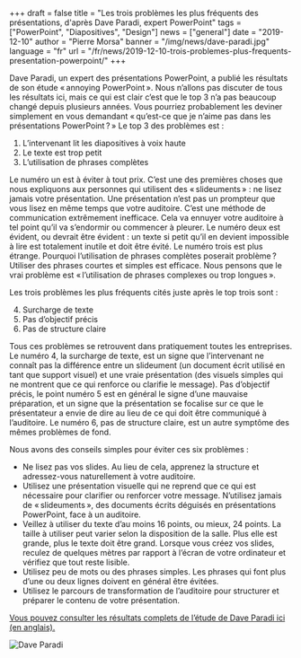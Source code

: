 +++
draft = false
title = "Les trois problèmes les plus fréquents des présentations, d'après Dave Paradi, expert PowerPoint"
tags = ["PowerPoint", "Diapositives", "Design"]
news = ["general"]
date = "2019-12-10"
author = "Pierre Morsa"
banner = "/img/news/dave-paradi.jpg"
language = "fr"
url = "/fr/news/2019-12-10-trois-problemes-plus-frequents-presentation-powerpoint/"
+++

Dave Paradi, un expert des présentations PowerPoint, a publié les résultats de son étude « annoying PowerPoint ». Nous n’allons pas discuter de tous les résultats ici, mais ce qui est clair c’est que le top 3 n’a pas beaucoup changé depuis plusieurs années. Vous pourriez probablement les deviner simplement en vous demandant « qu’est-ce que je n’aime pas dans les présentations PowerPoint ? » Le top 3 des problèmes est :

1. L’intervenant lit les diapositives à voix haute
2. Le texte est trop petit
3. L’utilisation de phrases complètes

Le numéro un est à éviter à tout prix. C’est une des premières choses que nous expliquons aux personnes qui utilisent des « slideuments » : ne lisez jamais votre présentation. Une présentation n’est pas un prompteur que vous lisez en même temps que votre auditoire. C’est une méthode de communication extrêmement inefficace. Cela va ennuyer votre auditoire à tel point qu’il va s’endormir ou commencer à pleurer. Le numéro deux est évident, ou devrait être évident : un texte si petit qu’il en devient impossible à lire est totalement inutile et doit être évité. Le numéro trois est plus étrange. Pourquoi l’utilisation de phrases complètes poserait problème ? Utiliser des phrases courtes et simples est efficace. Nous pensons que le vrai problème est « l’utilisation de phrases complexes ou trop longues ».

Les trois problèmes les plus fréquents cités juste après le top trois sont :

4. Surcharge de texte
5. Pas d’objectif précis
6. Pas de structure claire

Tous ces problèmes se retrouvent dans pratiquement toutes les entreprises. Le numéro 4, la surcharge de texte, est un signe que l’intervenant ne connaît pas la différence entre un slideument (un document écrit utilisé en tant que support visuel) et une vraie présentation (des visuels simples qui ne montrent que ce qui renforce ou clarifie le message). Pas d’objectif précis, le point numéro 5 est en général le signe d’une mauvaise préparation, et un signe que la présentation se focalise sur ce que le présentateur a envie de dire au lieu de ce qui doit être communiqué à l’auditoire. Le numéro 6, pas de structure claire, est un autre symptôme des mêmes problèmes de fond.

Nous avons des conseils simples pour éviter ces six problèmes :

- Ne lisez pas vos slides. Au lieu de cela, apprenez la structure et adressez-vous naturellement à votre auditoire.
- Utilisez une présentation visuelle qui ne reprend que ce qui est nécessaire pour clarifier ou renforcer votre message. N’utilisez jamais de « slideuments », des documents écrits déguisés en présentations PowerPoint, face à un auditoire.
- Veillez à utiliser du texte d’au moins 16 points, ou mieux, 24 points. La taille à utiliser peut varier selon la disposition de la salle. Plus elle est grande, plus le texte doit être grand. Lorsque vous créez vos slides, reculez de quelques mètres par rapport à l’écran de votre ordinateur et vérifiez que tout reste lisible.
- Utilisez peu de mots ou des phrases simples. Les phrases qui font plus d’une ou deux lignes doivent en général être évitées.
- Utilisez le parcours de transformation de l’auditoire pour structurer et préparer le contenu de votre présentation.

[Vous pouvez consulter les résultats complets de l’étude de Dave Paradi ici (en anglais).](https://www.thinkoutsidetheslide.com/free-resources/latest-annoying-powerpoint-survey-results/?utm_source=blog&utm_medium=geetesh&utm_campaign=indezine)

![Dave Paradi](/img/news/dave-paradi.jpg)